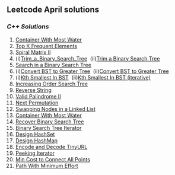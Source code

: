 ## Leetcode April solutions

### <em> C++ Solutions </em>
1. [Container With Most Water](/April2022/C++/Container_With_Most_Water.cpp) 
2. [Top K Frequent Elements](/April2022/C++/Top_K_Frequent_Elements.cpp)
3. [Spiral Matrix II](/April2022/C++/Spiral_Matrix.cpp)
4. (i)[Trim_a_Binary_Search_Tree](/April2022/C++/Trim_a_Binary_Search_Tree.cpp)
   &nbsp;(ii)[Trim a Binary Search Tree](/April2022/C%2B%2B/Trim_a_BST.cpp)
5. [Search in a Binary Search Tree](/April2022/C%2B%2B/Search_in_a_binarySearchTree.cpp)
6. (i)[Convert BST to Greater Tree](/April2022/C++/Convert_BST_to_Greater_Tree.cpp)
   &nbsp;(ii)[Convert BST to Greater Tree](/April2022/C%2B%2B/Convert_BST_to_greater_tree.cpp)
7. (i)[Kth Smallest In BST](/April2022/C++/Kth_Smallest_In_BST.cpp) &nbsp;(ii)[Kth Smallest In BST (iterative)](/April2022/C++/kth_smallest_ele_iterative.cpp)
8. [Increasing Order Search Tree](/April2022/C%2B%2B/Increasing_Order_Seach_Tree.cpp)
9. [Reverse String](/April2022/C%2B%2B/reverse_string.cpp)
10. [Valid Palindrome II](/April2022/C%2B%2B/valid-palindrome-ii.cpp)
11. [Next Permutation](/April2022/C%2B%2B/next_permutation.cpp)
12. [Swapping Nodes in a Linked List](/April2022/C%2B%2B/swapping_nodes_in_a_ll.cpp)
13. [Container With Most Water](/April2022/C%2B%2B/conatiner_with_most_water.cpp)
14. [Recover Binary Search Tree](/April2022/C%2B%2B/recover_BST.cpp)
15. [Binary Search Tree Iterator](/April2022/C%2B%2B/BST_iterator.cpp)
16. [Design HashSet](/April2022/C%2B%2B/Design_hashSet.cpp)
17. [Design HashMap](/April2022/C%2B%2B/Design_hashMap.cpp)
18. [Encode and Decode TinyURL](/April2022/C%2B%2B/enocode_decodeTinyURL.cpp)
19. [Peeking Iterator](/April2022/C%2B%2B/peeking_iter.cpp)
20. [Min Cost to Connect All Points](/April2022/C%2B%2B/min_cost_to_conn.cpp)
21. [Path With Minimum Effort](/April2022/C%2B%2B/path_w_minEffort.cpp)




